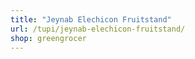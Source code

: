 ```yaml
---
title: "Jeynab Elechicon Fruitstand"
url: /tupi/jeynab-elechicon-fruitstand/
shop: greengrocer
---
```

